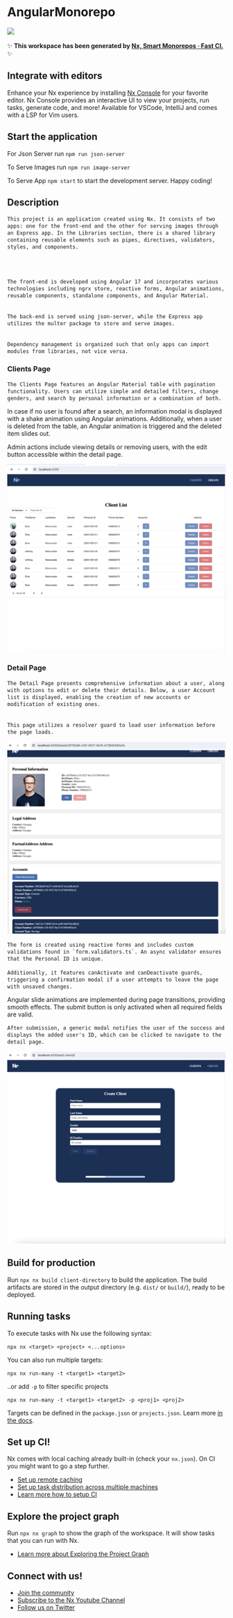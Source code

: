 # AngularMonorepo

<a alt="Nx logo" href="https://nx.dev" target="_blank" rel="noreferrer"><img src="https://raw.githubusercontent.com/nrwl/nx/master/images/nx-logo.png" width="45"></a>

✨ **This workspace has been generated by [Nx, Smart Monorepos · Fast CI.](https://nx.dev)** ✨

## Integrate with editors

Enhance your Nx experience by installing [Nx Console](https://nx.dev/nx-console) for your favorite editor. Nx Console
provides an interactive UI to view your projects, run tasks, generate code, and more! Available for VSCode, IntelliJ and
comes with a LSP for Vim users.

## Start the application

For Json Server run `npm run json-server`

To Serve Images run `npm run image-server`

To Serve App `npm start` to start the development server. Happy coding!


## Description 

    This project is an application created using Nx. It consists of two apps: one for the front-end and the other for serving images through an Express app. In the Libraries section, there is a shared library containing reusable elements such as pipes, directives, validators, styles, and components.


    

    The front-end is developed using Angular 17 and incorporates various technologies including ngrx store, reactive forms, Angular animations, reusable components, standalone components, and Angular Material.


    The back-end is served using json-server, while the Express app utilizes the multer package to store and serve images.


    Dependency management is organized such that only apps can import modules from libraries, not vice versa.

### Clients Page
    The Clients Page features an Angular Material table with pagination functionality. Users can utilize simple and detailed filters, change genders, and search by personal information or a combination of both.


   In case if no user is found after a search, an information modal is displayed with a shake animation using Angular animations. Additionally, when a user is deleted from the table, an Angular animation is triggered and the deleted item slides out.


   Admin actions include viewing details or removing users, with the edit button accessible within the detail page.

   ![Alt text](image.png)

### Detail Page

    The Detail Page presents comprehensive information about a user, along with options to edit or delete their details. Below, a user Account list is displayed, enabling the creation of new accounts or modification of existing ones.


    This page utilizes a resolver guard to load user information before the page loads. 

   ![Alt text](image-1.png)



    The form is created using reactive forms and includes custom validations found in `form.validators.ts`. An async validator ensures that the Personal ID is unique.

    Additionally, it features canActivate and canDeactivate guards, triggering a confirmation modal if a user attempts to leave the page with unsaved changes.


   Angular slide animations are implemented during page transitions, providing smooth effects. The submit button is only activated when all required fields are valid.


    After submission, a generic modal notifies the user of the success and displays the added user's ID, which can be clicked to navigate to the detail page.

    
  ![Alt text](image-2.png)


## Build for production

Run `npx nx build client-directory` to build the application. The build artifacts are stored in the output directory (e.g. `dist/` or `build/`), ready to be deployed.

## Running tasks

To execute tasks with Nx use the following syntax:

```
npx nx <target> <project> <...options>
```

You can also run multiple targets:

```
npx nx run-many -t <target1> <target2>
```

..or add `-p` to filter specific projects

```
npx nx run-many -t <target1> <target2> -p <proj1> <proj2>
```

Targets can be defined in the `package.json` or `projects.json`. Learn more [in the docs](https://nx.dev/features/run-tasks).

## Set up CI!

Nx comes with local caching already built-in (check your `nx.json`). On CI you might want to go a step further.

- [Set up remote caching](https://nx.dev/features/share-your-cache)
- [Set up task distribution across multiple machines](https://nx.dev/nx-cloud/features/distribute-task-execution)
- [Learn more how to setup CI](https://nx.dev/recipes/ci)

## Explore the project graph

Run `npx nx graph` to show the graph of the workspace.
It will show tasks that you can run with Nx.

- [Learn more about Exploring the Project Graph](https://nx.dev/core-features/explore-graph)

## Connect with us!

- [Join the community](https://nx.dev/community)
- [Subscribe to the Nx Youtube Channel](https://www.youtube.com/@nxdevtools)
- [Follow us on Twitter](https://twitter.com/nxdevtools)
